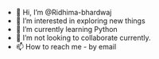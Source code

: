 - 👋 Hi, I’m @Ridhima-bhardwaj
- 👀 I’m interested in exploring new things
- 🌱 I’m currently learning Python
- 💞️ I’m not looking to collaborate currently. 
- 📫 How to reach me - by email

<!---
Ridhima-bhardwaj/Ridhima-bhardwaj is a ✨ special ✨ repository because its `README.md` (this file) appears on your GitHub profile.
You can click the Preview link to take a look at your changes.
--->
